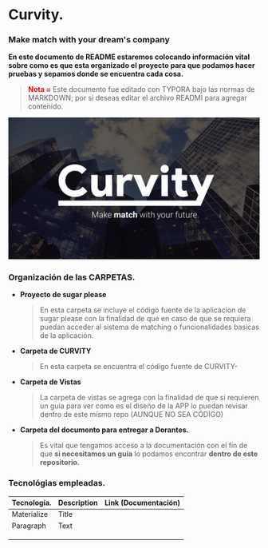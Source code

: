 # Curvity.

### Make match with your dream's company

**En este documento de README estaremos colocando información vital sobre como es que esta organizado el proyecto para que podamos hacer pruebas y sepamos donde se encuentra cada cosa.**

> <span style="color:red">**Nota =**</span> Este documento fue editado con TYPORA bajo las normas de MARKDOWN; por si deseas editar el archivo READMI para agregar contenido.

<img src="Vistas_app\LOGO\Diapositiva2.PNG" alt="LOGO DE CURVITY" style="zoom:50%;" />

### Organización de las CARPETAS.

- **Proyecto de sugar please**

  > En esta carpeta se incluye el código fuente de la aplicacion de sugar please con la finalidad de que en caso de que se requiera puedan acceder al sistema de matching o funcionalidades basicas de la aplicación.

- **Carpeta de CURVITY**

  > En esta carpeta se encuentra el código fuente de CURVITY-

- **Carpeta de Vistas**

  > La carpeta de vistas se agrega con la finalidad de que si requieren un guia para ver como es el diseño de la APP lo puedan revisar dentro de este mismo repo (AUNQUE NO SEA CÓDIGO)

- **Carpeta del documento para entregar a Dorantes.**

  > Es vital que tengamos acceso a la documentación con el fin de que **si necesitamos un guia** lo podamos encontrar **dentro de este repositorio.**

### Tecnológias empleadas.

| Tecnología. | Description | Link (Documentación) |
| :---------- | ----------- | -------------------- |
| Materialize | Title       |                      |
| Paragraph   | Text        |                      |
|             |             |                      |
|             |             |                      |
|             |             |                      |





